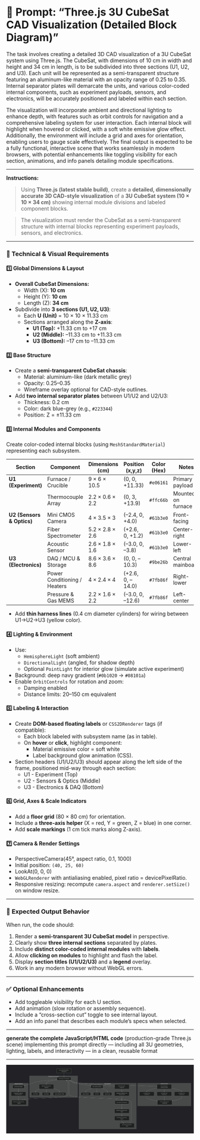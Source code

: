 # 🧠 Prompt: “Three.js 3U CubeSat CAD Visualization (Detailed Block Diagram)”

The task involves creating a detailed 3D CAD visualization of a 3U CubeSat system using Three.js. The CubeSat, with dimensions of 10 cm in width and height and 34 cm in length, is to be subdivided into three sections (U1, U2, and U3). Each unit will be represented as a semi-transparent structure featuring an aluminum-like material with an opacity range of 0.25 to 0.35. Internal separator plates will demarcate the units, and various color-coded internal components, such as experiment payloads, sensors, and electronics, will be accurately positioned and labeled within each section.

The visualization will incorporate ambient and directional lighting to enhance depth, with features such as orbit controls for navigation and a comprehensive labeling system for user interaction. Each internal block will highlight when hovered or clicked, with a soft white emissive glow effect. Additionally, the environment will include a grid and axes for orientation, enabling users to gauge scale effectively. The final output is expected to be a fully functional, interactive scene that works seamlessly in modern browsers, with potential enhancements like toggling visibility for each section, animations, and info panels detailing module specifications.

---

**Instructions:**

> Using **Three.js (latest stable build)**, create a **detailed, dimensionally accurate 3D CAD-style visualization** of a **3U CubeSat system (10 × 10 × 34 cm)** showing internal module divisions and labeled component blocks.

> The visualization must render the CubeSat as a semi-transparent structure with internal blocks representing experiment payloads, sensors, and electronics.

---

### 🧩 Technical & Visual Requirements

#### 1️⃣ **Global Dimensions & Layout**

- **Overall CubeSat Dimensions:**
    - Width (X): **10 cm**
    - Height (Y): **10 cm**
    - Length (Z): **34 cm**
- Subdivide into **3 sections (U1, U2, U3)**:
    - Each **U (Unit)** = 10 × 10 × 11.33 cm
    - Sections arranged along the **Z-axis**:
        - **U1 (Top):** +11.33 cm to +17 cm
        - **U2 (Middle):** –11.33 cm to +11.33 cm
        - **U3 (Bottom):** –17 cm to –11.33 cm

#### 2️⃣ **Base Structure**

- Create a **semi-transparent CubeSat chassis**:
    - Material: aluminium-like (dark metallic grey)
    - Opacity: 0.25–0.35
    - Wireframe overlay optional for CAD-style outlines.
- Add **two internal separator plates** between U1/U2 and U2/U3:
    - Thickness: 0.2 cm
    - Color: dark blue-grey (e.g., `#223344`)
    - Position: Z = ±11.33 cm

#### 3️⃣ **Internal Modules and Components**

Create color-coded internal blocks (using `MeshStandardMaterial`) representing each subsystem.

| **Section**               | **Component**                | **Dimensions (cm)** | **Position (x,y,z)** | **Color (Hex)** | **Notes**          |
| ------------------------- | ---------------------------- | ------------------- | -------------------- | --------------- | ------------------ |
| **U1 (Experiment)**       | Furnace / Crucible           | 9 × 6 × 10.5        | (0, 0, +11.33)       | `#e06161`       | Primary payload    |
|                           | Thermocouple Array           | 2.2 × 0.6 × 2.2     | (0, 3, +13.9)        | `#ffc66b`       | Mounted on furnace |
| **U2 (Sensors & Optics)** | Mini CMOS Camera             | 4 × 3.5 × 3         | (–2.4, 0, +4.0)      | `#61b3e0`       | Front-facing       |
|                           | Fiber Spectrometer           | 5.2 × 2.8 × 2.6     | (+2.6, 0, +1.2)      | `#61b3e0`       | Center-right       |
|                           | Acoustic Sensor              | 2.6 × 1.8 × 1.6     | (–3.0, 0, –3.8)      | `#61b3e0`       | Lower-left         |
| **U3 (Electronics)**      | DAQ / MCU & Storage          | 8.6 × 3.6 × 8.6     | (0, 0, –10.3)        | `#9be26b`       | Central mainboard  |
|                           | Power Conditioning / Heaters | 4 × 2.4 × 4         | (+2.6, 0, –14.0)     | `#7fb86f`       | Right-lower        |
|                           | Pressure & Gas MEMS          | 2.2 × 1.6 × 2.2     | (–3.0, 0, –12.6)     | `#7fb86f`       | Left-center        |

- Add **thin harness lines** (0.4 cm diameter cylinders) for wiring between U1→U2→U3 (yellow color).

#### 4️⃣ **Lighting & Environment**

- Use:
    - `HemisphereLight` (soft ambient)
    - `DirectionalLight` (angled, for shadow depth)
    - Optional `PointLight` for interior glow (simulate active experiment)
- Background: deep navy gradient (`#0b1020` → `#08101a`)
- Enable `OrbitControls` for rotation and zoom:
    - Damping enabled
    - Distance limits: 20–150 cm equivalent

#### 5️⃣ **Labeling & Interaction**

- Create **DOM-based floating labels** or `CSS2DRenderer` tags (if compatible):
    - Each block labeled with subsystem name (as in table).
    - On **hover** or **click**, highlight component:
        - Material emissive color = soft white
        - Label background glow animation (CSS).
- Section headers (U1/U2/U3) should appear along the left side of the frame, positioned mid-way through each section:
    - U1 - Experiment (Top)
    - U2 - Sensors & Optics (Middle)
    - U3 - Electronics & DAQ (Bottom)

#### 6️⃣ **Grid, Axes & Scale Indicators**

- Add a **floor grid** (80 × 80 cm) for orientation.
- Include a **three-axis helper** (X = red, Y = green, Z = blue) in one corner.
- Add **scale markings** (1 cm tick marks along Z-axis).

#### 7️⃣ **Camera & Render Settings**

- PerspectiveCamera(45°, aspect ratio, 0.1, 1000)
- Initial position: `(40, 25, 60)`
- LookAt(0, 0, 0)
- `WebGLRenderer` with antialiasing enabled, pixel ratio = devicePixelRatio.
- Responsive resizing: recompute `camera.aspect` and `renderer.setSize()` on window resize.

---

### 🧠 **Expected Output Behavior**

When run, the code should:

1. Render a **semi-transparent 3U CubeSat model** in perspective.
2. Clearly show **three internal sections** separated by plates.
3. Include **distinct color-coded internal modules** with **labels**.
4. Allow **clicking on modules** to highlight and flash the label.
5. Display **section titles (U1/U2/U3)** and a **legend** overlay.
6. Work in any modern browser without WebGL errors.

---

### ✅ **Optional Enhancements**

- Add toggleable visibility for each U section.
- Add animation (slow rotation or assembly sequence).
- Include a “cross-section cut” toggle to see internal layout.
- Add an info panel that describes each module’s specs when selected.

---

**generate the complete JavaScript/HTML code** (production-grade Three.js scene) implementing this prompt directly — including all 3U geometries, lighting, labels, and interactivity — in a clean, reusable format

---

![PDR_prj.png](./PDR_prj.png)